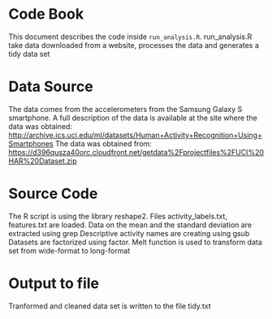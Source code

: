 # Code Book

This document describes the code inside `run_analysis.R`.
run_analysis.R take data downloaded from a website, processes the data and generates a tidy data set

# Data Source
The data comes from the accelerometers from the Samsung Galaxy S smartphone. 
A full description of the data is available at the site where the data was obtained:
http://archive.ics.uci.edu/ml/datasets/Human+Activity+Recognition+Using+Smartphones
The data was obtained from:
https://d396qusza40orc.cloudfront.net/getdata%2Fprojectfiles%2FUCI%20HAR%20Dataset.zip

# Source Code
The R script is using the library reshape2.
Files activity_labels.txt, features.txt are loaded.
Data on the mean and the standard deviation are extracted using grep
Descriptive activity names are creating using gsub
Datasets are factorized using factor.
Melt function is used to transform data set from wide-format to long-format

# Output to file
Tranformed and cleaned data set is written to the file tidy.txt
